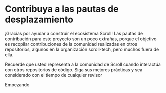 # Contribuya a las pautas de desplazamiento

¡Gracias por ayudar a construir el ecosistema Scroll! Las pautas de contribución para este proyecto son un poco extrañas, porque el objetivo es recopilar contribuciones de la comunidad realizadas en otros repositorios, algunos en la organización scroll-tech, pero muchos fuera de ella.

Recuerde que usted representa a la comunidad de Scroll cuando interactúa con otros repositorios de código. Siga sus mejores prácticas y sea considerado con el tiempo de cualquier revisor

Empezando
